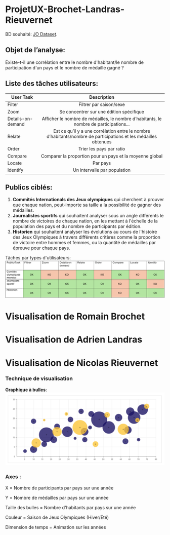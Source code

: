 # ProjetUX-Brochet-Landras-Rieuvernet

BD souhaité: [JO Dataset](https://www.kaggle.com/datasets/heesoo37/120-years-of-olympic-history-athletes-and-results?resource=download).

## Objet de l’analyse: 

Existe-t-il une corrélation entre le nombre d'habitant/le nombre de participation d'un pays et le nombre de médaille gagné ?

## Liste des tâches utilisateurs: 


| User Task         | Description   |
| -------------     |:-------------:|
| Filter            | Filtrer par saison/sexe |
| Zoom              | Se concentrer sur une édition spécifique |
| Details-on-demand | Afficher le nombre de médailles, le nombre d’habitants, le nombre de participations... |
| Relate             | Est ce qu’il y a une corrélation entre le nombre d’habitants/nombre de participations et les médailles obtenues |
| Order              | Trier les pays par ratio  |
| Compare            | Comparer la proportion pour un pays et la moyenne global    |
| Locate             | Par pays   |
| Identify           | Un intervalle  par population   |


## Publics ciblés:

1. **Commités Internationals des Jeux olympiques** qui cherchent à prouver que chaque nation, peut-importe sa taille a la possibilité de gagner des médailles. 
2. **Journalistes sportifs** qui souhaitent analyser sous un angle différents le nombre de victoires de chaque nation, en les mettant à l'échelle de la population des pays et du nombre de participants par édition.
3. **Historien** qui souhaitent analyser les évolutions au cours de l'histoire des Jeux Olympiques à travers différents critères comme la proportion de victoire entre hommes et femmes, ou la quantité de médailles par épreuve pour chaque pays.
 
Tâches par types d'utilisateurs: ![](image/TasksByUser.png)

# Visualisation de Romain Brochet

# Visualisation de Adrien Landras

# Visualisation de Nicolas Rieuvernet

### Technique de visualisation

**Graphique à bulles**: ![](image/GraphiqueABulle.png)

### Axes :

X = Nombre de participants par pays sur une année

Y = Nombre de médailles par pays sur une année

Taille des bulles = Nombre d'habitants par pays sur une année

Couleur = Saison de Jeux Olympiques (Hiver/Eté)

Dimension de temps = Animation sur les années